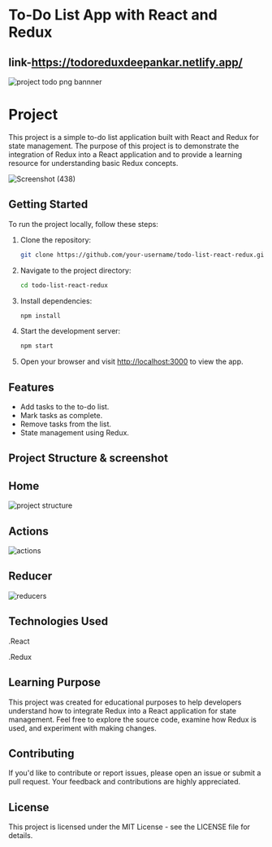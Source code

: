 # To-Do List App with React and Redux

## link-https://todoreduxdeepankar.netlify.app/


![project todo png bannner](https://github.com/Officialdeepankar/React-todolist-redux-/assets/89367371/51dd1420-2c51-4c1d-b2b7-79418fa9e0fe)

# Project
This project is a simple to-do list application built with React and Redux for state management. The purpose of this project is to demonstrate the integration of Redux into a React application and to provide a learning resource for understanding basic Redux concepts.

![Screenshot (438)](https://github.com/Officialdeepankar/React-todolist-redux-/assets/89367371/868bde4a-ad7c-47ce-985f-7170d416d076)


## Getting Started

To run the project locally, follow these steps:

1. Clone the repository:

    ```bash
    git clone https://github.com/your-username/todo-list-react-redux.git
    ```

2. Navigate to the project directory:

    ```bash
    cd todo-list-react-redux
    ```

3. Install dependencies:

    ```bash
    npm install
    ```

4. Start the development server:

    ```bash
    npm start
    ```

5. Open your browser and visit [http://localhost:3000](http://localhost:3000) to view the app.

## Features

- Add tasks to the to-do list.
- Mark tasks as complete.
- Remove tasks from the list.
- State management using Redux.

## Project Structure & screenshot 

## Home

![project structure](https://github.com/Officialdeepankar/React-todolist-redux-/assets/89367371/fa5347da-765b-41dd-91ef-8384ec1248cf)

## Actions

![actions](https://github.com/Officialdeepankar/React-todolist-redux-/assets/89367371/7be45fb0-616e-4613-9449-6b8ea4c6252e)

## Reducer

![reducers](https://github.com/Officialdeepankar/React-todolist-redux-/assets/89367371/7a202e3c-2301-469a-90ff-32fbffc511cb)

## Technologies Used
.React

.Redux
## Learning Purpose
This project was created for educational purposes to help developers understand how to integrate Redux into a React application for state management. Feel free to explore the source code, examine how Redux is used, and experiment with making changes.

## Contributing
If you'd like to contribute or report issues, please open an issue or submit a pull request. Your feedback and contributions are highly appreciated.

## License
This project is licensed under the MIT License - see the LICENSE file for details.





